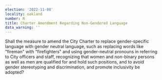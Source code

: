 ```yaml
---
election: '2022-11-08'
locality: oakland
number: R
title: Charter Amendment Regarding Non-Gendered Language
data_warning: ''
---
```

Shall the measure to amend the City Charter to replace gender-specific language with gender neutral language, such as replacing words like "fireman" with "firefighters" and using gender-neutral pronouns in referring to City officers and staff, recognizing that women and non-binary persons as well as men are qualified for and hold such positions, and to avoid gender stereotyping and discrimination, and promote inclusivity be adopted?
